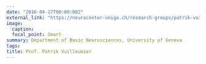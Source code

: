 ```yaml
---
date: "2016-04-27T00:00:00Z"
external_link: "https://neurocenter-unige.ch/research-groups/patrik-vuilleumier/"
image:
  caption: 
  focal_point: Smart
summary: Department of Basic Neurosciences, University of Geneva
tags:
title: Prof. Patrik Vuilleumier
---
```


